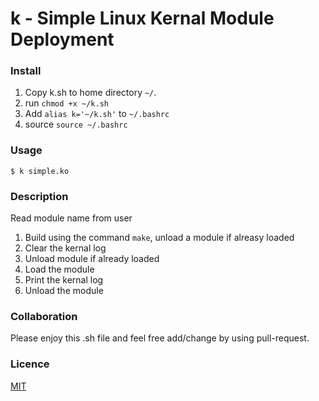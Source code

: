 # k - Simple Linux Kernal Module Deployment

### Install 
1. Copy k.sh to home directory `~/`.
2. run `chmod +x ~/k.sh` 
3. Add `alias k='~/k.sh'` to `~/.bashrc`
4. source `source ~/.bashrc`

### Usage
`$ k simple.ko`

### Description
Read module name from user
1.  Build using the command `make`, unload a module if alreasy loaded
2.  Clear the kernal log 
2.  Unload module if already loaded
3.  Load the module
4.  Print the kernal log
5.  Unload the module


### Collaboration
Please enjoy this .sh file and feel free add/change by using pull-request.

### Licence
[MIT](https://opensource.org/licenses/MIT)
